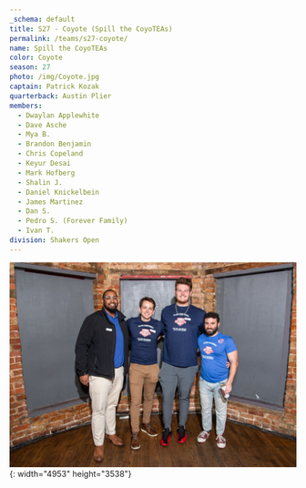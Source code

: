 ```yaml
---
_schema: default
title: S27 - Coyote (Spill the CoyoTEAs)
permalink: /teams/s27-coyote/
name: Spill the CoyoTEAs
color: Coyote
season: 27
photo: /img/Coyote.jpg
captain: Patrick Kozak
quarterback: Austin Plier
members:
  - Dwaylan Applewhite
  - Dave Asche
  - Mya B.
  - Brandon Benjamin
  - Chris Copeland
  - Keyur Desai
  - Mark Hofberg
  - Shalin J.
  - Daniel Knickelbein
  - James Martinez
  - Dan S.
  - Pedro S. (Forever Family)
  - Ivan T.
division: Shakers Open
---
```

![](/img/da2-7066.jpg){: width="4953" height="3538"}